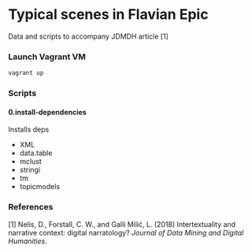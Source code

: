 # Typical scenes in Flavian Epic

Data and scripts to accompany JDMDH article [1]

### Launch Vagrant VM

```bash
vagrant up
```

### Scripts

#### 0.install-dependencies

Installs deps

 -  XML
 -  data.table
 -  mclust
 -  stringi
 -  tm
 -  topicmodels


### References

[1] Nelis, D., Forstall, C. W., and Galli Milić, L. (2018) Intertextuality and narrative context: digital narratology? *Journal of Data Mining and Digital Humanities*.
